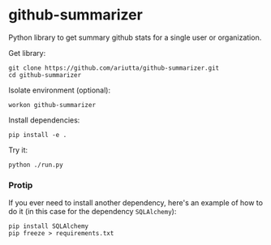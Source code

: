 # github-summarizer

Python library to get summary github stats for a single user or organization.

Get library:

```
git clone https://github.com/ariutta/github-summarizer.git
cd github-summarizer
```

Isolate environment (optional):

```
workon github-summarizer
```

Install dependencies:

```
pip install -e .
```

Try it:

```
python ./run.py
```

### Protip
If you ever need to install another dependency, here's an example of how to do it
(in this case for the dependency `SQLAlchemy`):

```
pip install SQLAlchemy
pip freeze > requirements.txt
```
